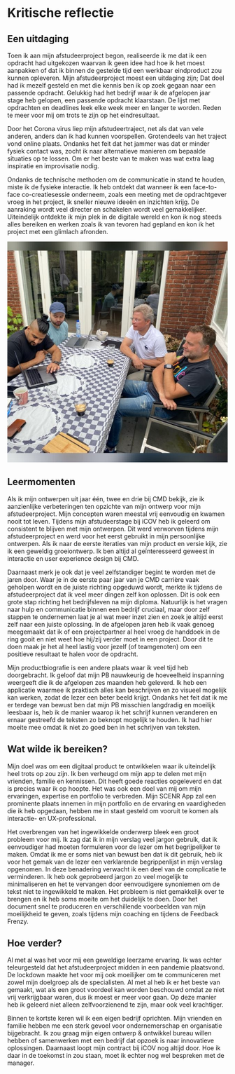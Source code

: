 # Kritische reflectie

## Een uitdaging

Toen ik aan mijn afstudeerproject begon, realiseerde ik me dat ik een opdracht had uitgekozen waarvan ik geen idee had hoe ik het moest aanpakken of dat ik binnen de gestelde tijd een werkbaar eindproduct zou kunnen opleveren. Mijn afstudeerproject moest een uitdaging zijn; Dat doel had ik mezelf gesteld en met die kennis ben ik op zoek gegaan naar een passende opdracht. Gelukkig had het bedrijf waar ik de afgelopen jaar stage heb gelopen, een passende opdracht klaarstaan. De lijst met opdrachten en deadlines leek elke week meer en langer te worden. Reden te meer voor mij om trots te zijn op het eindresultaat.



Door het Corona virus liep mijn afstudeertraject, net als dat van vele anderen, anders dan ik had kunnen voorspellen. Grotendeels van het traject vond online plaats. Ondanks het feit dat het jammer was dat er minder fysiek contact was, zocht ik naar alternatieve manieren om bepaalde situaties op te lossen. Om er het beste van te maken was wat extra laag inspiratie en improvisatie nodig.



Ondanks de technische methoden om de communicatie in stand te houden, miste ik de fysieke interactie. Ik heb ontdekt dat wanneer ik een face-to-face co-creatiesessie onderneem, zoals een meeting met de opdrachtgever vroeg in het project, ik sneller nieuwe ideeën en inzichten krijg. De aanraking wordt veel directer en schakelen wordt veel gemakkelijker. Uiteindelijk ontdekte ik mijn plek in de digitale wereld en kon ik nog steeds alles bereiken en werken zoals ik van tevoren had gepland en kon ik het project met een glimlach afronden.

![Meeting met opdrachtgever](<../.gitbook/assets/image (6) (1).png>)



## Leermomenten

Als ik mijn ontwerpen uit jaar één, twee en drie bij CMD bekijk, zie ik aanzienlijke verbeteringen ten opzichte van mijn ontwerp voor mijn afstudeerproject. Mijn concepten waren meestal vrij eenvoudig en kwamen nooit tot leven. Tijdens mijn afstudeerstage bij iCOV heb ik geleerd om consistent te blijven met mijn ontwerpen. Dit werd verworven tijdens mijn afstudeerproject en werd voor het eerst gebruikt in mijn persoonlijke ontwerpen. Als ik naar de eerste iteraties van mijn product en versie kijk, zie ik een geweldig groeiontwerp. Ik ben altijd al geïnteresseerd geweest in interactie en user experience design bij CMD.



Daarnaast merk je ook dat je veel zelfstandiger begint te worden met de jaren door. Waar je in de eerste paar jaar van je CMD carrière vaak geholpen wordt en de juiste richting opgeduwd wordt, merkte ik tijdens de afstudeerproject dat ik veel meer dingen zelf kon oplossen. Dit is ook een grote stap richting het bedrijfsleven na mijn diploma. Natuurlijk is het vragen naar hulp en communicatie binnen een bedrijf cruciaal, maar door zelf stappen te ondernemen laat je al wat meer inzet zien en zoek je altijd eerst zelf naar een juiste oplossing. In de afgelopen jaren heb ik vaak genoeg meegemaakt dat ik of een projectpartner al heel vroeg de handdoek in de ring gooit en niet weet hoe hij/zij verder moet in een project. Door dit te doen maak je het al heel lastig voor jezelf (of teamgenoten) om een positieve resultaat te halen voor de opdracht.&#x20;



Mijn productbiografie is een andere plaats waar ik veel tijd heb doorgebracht. Ik geloof dat mijn PB nauwkeurig de hoeveelheid inspanning weergeeft die ik de afgelopen zes maanden heb geleverd. Ik heb een applicatie waarmee ik praktisch alles kan beschrijven en zo visueel mogelijk kan werken, zodat de lezer een beter beeld krijgt. Ondanks het feit dat ik me er terdege van bewust ben dat mijn PB misschien langdradig en moeilijk leesbaar is, heb ik de manier waarop ik het schrijf kunnen veranderen en ernaar gestreefd de teksten zo beknopt mogelijk te houden. Ik had hier moeite mee omdat ik niet zo goed ben in het schrijven van teksten.

## Wat wilde ik bereiken?

Mijn doel was om een digitaal product te ontwikkelen waar ik uiteindelijk heel trots op zou zijn. Ik ben verheugd om mijn app te delen met mijn vrienden, familie en kennissen. Dit heeft goede reacties opgeleverd en dat is precies waar ik op hoopte. Het was ook een doel van mij om mijn ervaringen, expertise en portfolio te verbreden. Mijn SCENR App zal een prominente plaats innemen in mijn portfolio en de ervaring en vaardigheden die ik heb opgedaan, hebben me in staat gesteld om vooruit te komen als interactie- en UX-professional.

&#x20;

Het overbrengen van het ingewikkelde onderwerp bleek een groot probleem voor mij. Ik zag dat ik in mijn verslag veel jargon gebruik, dat ik eenvoudiger had moeten formuleren voor de lezer om het begrijpelijker te maken. Omdat ik me er soms niet van bewust ben dat ik dit gebruik, heb ik voor het gemak van de lezer een verklarende begrippenlijst in mijn verslag opgenomen. In deze benadering verwacht ik een deel van de complicatie te verminderen. Ik heb ook geprobeerd jargon zo veel mogelijk te minimaliseren en het te vervangen door eenvoudigere synoniemen om de tekst niet te ingewikkeld te maken. Het probleem is niet gemakkelijk over te brengen en ik heb soms moeite om het duidelijk te doen. Door het document snel te produceren en verschillende voorbeelden van mijn moeilijkheid te geven, zoals tijdens mijn coaching en tijdens de Feedback Frenzy.

## Hoe verder?

Al met al was het voor mij een geweldige leerzame ervaring. Ik was echter teleurgesteld dat het afstudeerproject midden in een pandemie plaatsvond. De lockdown maakte het voor mij ook moeilijker om te communiceren met zowel mijn doelgroep als de specialisten. Al met al heb ik er het beste van gemaakt, wat als een groot voordeel kan worden beschouwd omdat ze niet vrij verkrijgbaar waren, dus ik moest er meer voor gaan. Op deze manier heb ik geleerd niet alleen zelfvoorzienend te zijn, maar ook veel krachtiger.

&#x20;

Binnen te kortste keren wil ik een eigen bedrijf oprichten. Mijn vrienden en familie hebben me een sterk gevoel voor ondernemerschap en organisatie bijgebracht. Ik zou graag mijn eigen ontwerp & ontwikkel bureau willen hebben of samenwerken met een bedrijf dat opzoek is naar innovatieve oplossingen. Daarnaast loopt mijn contract bij iCOV nog altijd door. Hoe ik daar in de toekomst in zou staan, moet ik echter nog wel bespreken met de manager.

